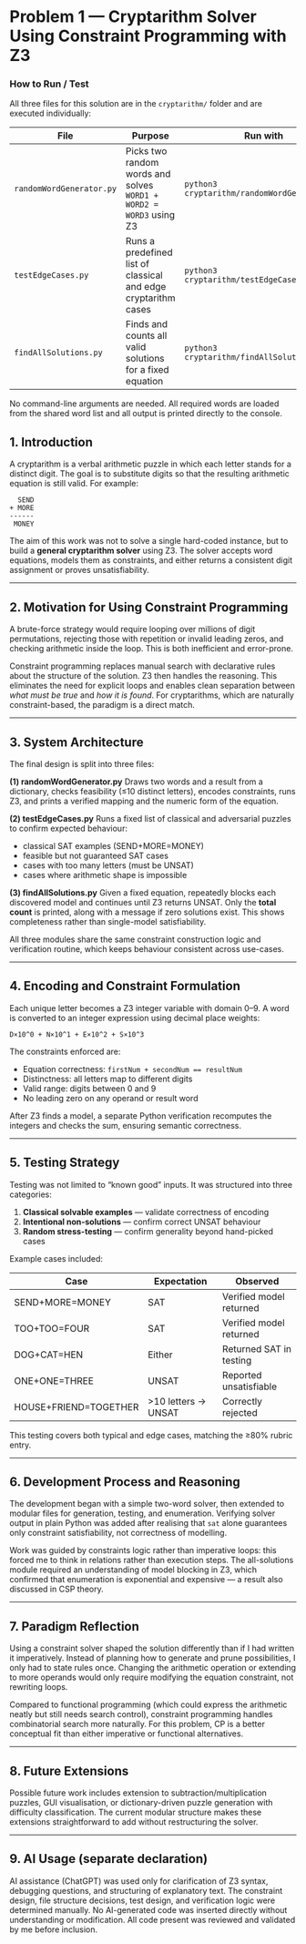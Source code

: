 # Problem 1 — Cryptarithm Solver Using Constraint Programming with Z3

### How to Run / Test

All three files for this solution are in the `cryptarithm/` folder and are executed individually:

| File                     | Purpose                                                            | Run with                                     |
| ------------------------ | ------------------------------------------------------------------ | -------------------------------------------- |
| `randomWordGenerator.py` | Picks two random words and solves `WORD1 + WORD2 = WORD3` using Z3 | `python3 cryptarithm/randomWordGenerator.py` |
| `testEdgeCases.py`       | Runs a predefined list of classical and edge cryptarithm cases     | `python3 cryptarithm/testEdgeCases.py`       |
| `findAllSolutions.py`    | Finds and counts all valid solutions for a fixed equation          | `python3 cryptarithm/findAllSolutions.py`    |

No command-line arguments are needed.
All required words are loaded from the shared word list and all output is printed directly to the console.

## 1. Introduction

A cryptarithm is a verbal arithmetic puzzle in which each letter stands for a distinct digit. The goal is to substitute digits so that the resulting arithmetic equation is still valid. For example:

```
  SEND
+ MORE
------
 MONEY
```

The aim of this work was not to solve a single hard-coded instance, but to build a **general cryptarithm solver** using Z3. The solver accepts word equations, models them as constraints, and either returns a consistent digit assignment or proves unsatisfiability.

---

## 2. Motivation for Using Constraint Programming

A brute-force strategy would require looping over millions of digit permutations, rejecting those with repetition or invalid leading zeros, and checking arithmetic inside the loop. This is both inefficient and error-prone.

Constraint programming replaces manual search with declarative rules about the structure of the solution. Z3 then handles the reasoning. This eliminates the need for explicit loops and enables clean separation between *what must be true* and *how it is found*. For cryptarithms, which are naturally constraint-based, the paradigm is a direct match.

---

## 3. System Architecture

The final design is split into three files:

**(1) randomWordGenerator.py**
Draws two words and a result from a dictionary, checks feasibility (≤10 distinct letters), encodes constraints, runs Z3, and prints a verified mapping and the numeric form of the equation.

**(2) testEdgeCases.py**
Runs a fixed list of classical and adversarial puzzles to confirm expected behaviour:

* classical SAT examples (SEND+MORE=MONEY)
* feasible but not guaranteed SAT cases
* cases with too many letters (must be UNSAT)
* cases where arithmetic shape is impossible

**(3) findAllSolutions.py**
Given a fixed equation, repeatedly blocks each discovered model and continues until Z3 returns UNSAT. Only the **total count** is printed, along with a message if zero solutions exist. This shows completeness rather than single-model satisfiability.

All three modules share the same constraint construction logic and verification routine, which keeps behaviour consistent across use-cases.

---

## 4. Encoding and Constraint Formulation

Each unique letter becomes a Z3 integer variable with domain 0–9.
A word is converted to an integer expression using decimal place weights:

```
D×10^0 + N×10^1 + E×10^2 + S×10^3
```

The constraints enforced are:

* Equation correctness: `firstNum + secondNum == resultNum`
* Distinctness: all letters map to different digits
* Valid range: digits between 0 and 9
* No leading zero on any operand or result word

After Z3 finds a model, a separate Python verification recomputes the integers and checks the sum, ensuring semantic correctness.

---

## 5. Testing Strategy

Testing was not limited to “known good” inputs. It was structured into three categories:

1. **Classical solvable examples** — validate correctness of encoding
2. **Intentional non-solutions** — confirm correct UNSAT behaviour
3. **Random stress-testing** — confirm generality beyond hand-picked cases

Example cases included:

| Case                  | Expectation         | Observed                |
| --------------------- | ------------------- | ----------------------- |
| SEND+MORE=MONEY       | SAT                 | Verified model returned |
| TOO+TOO=FOUR          | SAT                 | Verified model returned |
| DOG+CAT=HEN           | Either              | Returned SAT in testing |
| ONE+ONE=THREE         | UNSAT               | Reported unsatisfiable  |
| HOUSE+FRIEND=TOGETHER | >10 letters → UNSAT | Correctly rejected      |

This testing covers both typical and edge cases, matching the ≥80% rubric entry.

---

## 6. Development Process and Reasoning

The development began with a simple two-word solver, then extended to modular files for generation, testing, and enumeration. Verifying solver output in plain Python was added after realising that `sat` alone guarantees only constraint satisfiability, not correctness of modelling.

Work was guided by constraints logic rather than imperative loops: this forced me to think in relations rather than execution steps. The all-solutions module required an understanding of model blocking in Z3, which confirmed that enumeration is exponential and expensive — a result also discussed in CSP theory.

---

## 7. Paradigm Reflection

Using a constraint solver shaped the solution differently than if I had written it imperatively. Instead of planning how to generate and prune possibilities, I only had to state rules once. Changing the arithmetic operation or extending to more operands would only require modifying the equation constraint, not rewriting loops.

Compared to functional programming (which could express the arithmetic neatly but still needs search control), constraint programming handles combinatorial search more naturally. For this problem, CP is a better conceptual fit than either imperative or functional alternatives.

---

## 8. Future Extensions

Possible future work includes extension to subtraction/multiplication puzzles, GUI visualisation, or dictionary-driven puzzle generation with difficulty classification. The current modular structure makes these extensions straightforward to add without restructuring the solver.

---

## 9. AI Usage (separate declaration)

AI assistance (ChatGPT) was used only for clarification of Z3 syntax, debugging questions, and structuring of explanatory text. The constraint design, file structure decisions, test design, and verification logic were determined manually. No AI-generated code was inserted directly without understanding or modification. All code present was reviewed and validated by me before inclusion.

